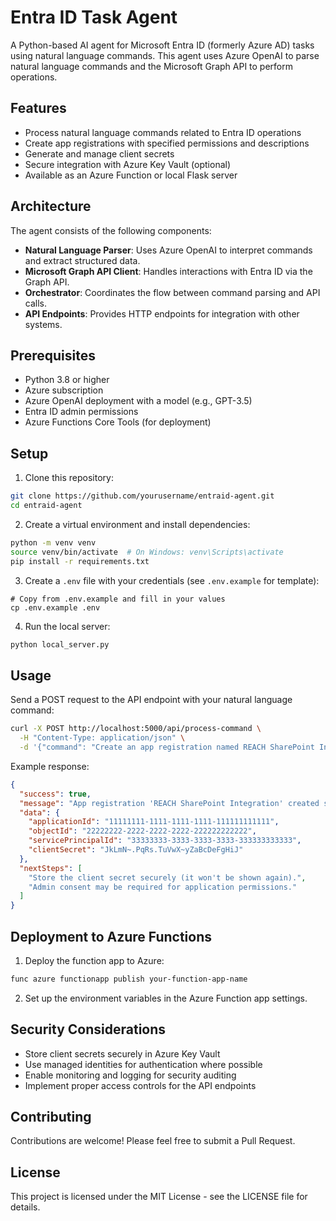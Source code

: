 # Entra ID Task Agent

A Python-based AI agent for Microsoft Entra ID (formerly Azure AD) tasks using natural language commands. This agent uses Azure OpenAI to parse natural language commands and the Microsoft Graph API to perform operations.

## Features

- Process natural language commands related to Entra ID operations
- Create app registrations with specified permissions and descriptions
- Generate and manage client secrets
- Secure integration with Azure Key Vault (optional)
- Available as an Azure Function or local Flask server

## Architecture

The agent consists of the following components:

- **Natural Language Parser**: Uses Azure OpenAI to interpret commands and extract structured data.
- **Microsoft Graph API Client**: Handles interactions with Entra ID via the Graph API.
- **Orchestrator**: Coordinates the flow between command parsing and API calls.
- **API Endpoints**: Provides HTTP endpoints for integration with other systems.

## Prerequisites

- Python 3.8 or higher
- Azure subscription
- Azure OpenAI deployment with a model (e.g., GPT-3.5)
- Entra ID admin permissions
- Azure Functions Core Tools (for deployment)

## Setup

1. Clone this repository:
```bash
git clone https://github.com/yourusername/entraid-agent.git
cd entraid-agent
```

2. Create a virtual environment and install dependencies:
```bash
python -m venv venv
source venv/bin/activate  # On Windows: venv\Scripts\activate
pip install -r requirements.txt
```

3. Create a `.env` file with your credentials (see `.env.example` for template):
```
# Copy from .env.example and fill in your values
cp .env.example .env
```

4. Run the local server:
```bash
python local_server.py
```

## Usage

Send a POST request to the API endpoint with your natural language command:

```bash
curl -X POST http://localhost:5000/api/process-command \
  -H "Content-Type: application/json" \
  -d '{"command": "Create an app registration named REACH SharePoint Integration that needs Sites.Read.All permissions to read SharePoint lists for progress graphs"}'
```

Example response:

```json
{
  "success": true,
  "message": "App registration 'REACH SharePoint Integration' created successfully.",
  "data": {
    "applicationId": "11111111-1111-1111-1111-111111111111",
    "objectId": "22222222-2222-2222-2222-222222222222",
    "servicePrincipalId": "33333333-3333-3333-3333-333333333333",
    "clientSecret": "JkLmN~.PqRs.TuVwX~yZaBcDeFgHiJ"
  },
  "nextSteps": [
    "Store the client secret securely (it won't be shown again).",
    "Admin consent may be required for application permissions."
  ]
}
```

## Deployment to Azure Functions

1. Deploy the function app to Azure:
```bash
func azure functionapp publish your-function-app-name
```

2. Set up the environment variables in the Azure Function app settings.

## Security Considerations

- Store client secrets securely in Azure Key Vault
- Use managed identities for authentication where possible
- Enable monitoring and logging for security auditing
- Implement proper access controls for the API endpoints

## Contributing

Contributions are welcome! Please feel free to submit a Pull Request.

## License

This project is licensed under the MIT License - see the LICENSE file for details.